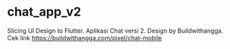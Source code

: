 # chat_app_v2

Slicing UI Design to Flutter. Aplikasi Chat versi 2.
Design by Buildwithangga.
Cek link https://buildwithangga.com/pixel/chat-mobile
